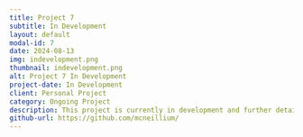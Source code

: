 ```yaml
---
title: Project 7
subtitle: In Development
layout: default
modal-id: 7
date: 2024-08-13
img: indevelopment.png
thumbnail: indevelopment.png
alt: Project 7 In Development
project-date: In Development
client: Personal Project
category: Ongoing Project
description: This project is currently in development and further details will follow. Stay tuned for updates!
github-url: https://github.com/mcneillium/
---
```

